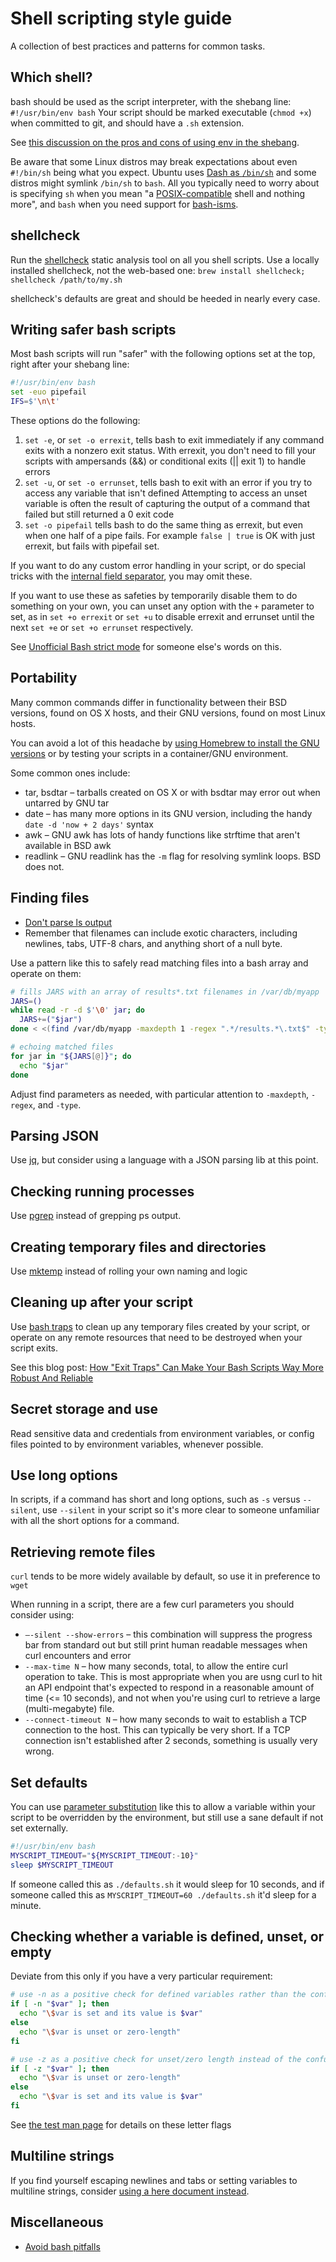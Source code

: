 # Shell scripting style guide

A collection of best practices and patterns for common tasks.

## Which shell?
bash should be used as the script interpreter, with the shebang line: `#!/usr/bin/env bash`
Your script should be marked executable (`chmod +x`) when committed to git, and should have a `.sh` extension.

See [this discussion on the pros and cons of using env in the shebang](http://unix.stackexchange.com/a/29620).

Be aware that some Linux distros may break expectations about even `#!/bin/sh` being what you expect. Ubuntu uses [Dash as `/bin/sh`](https://wiki.ubuntu.com/DashAsBinSh) and some distros might symlink `/bin/sh` to `bash`.  All you typically need to worry about is specifying `sh` when you mean "a [POSIX-compatible](http://pubs.opengroup.org/onlinepubs/9699919799/utilities/V3_title.html) shell and nothing more", and `bash` when you need support for [bash-isms](http://mywiki.wooledge.org/Bashism).

## shellcheck
Run the [shellcheck](https://github.com/koalaman/shellcheck) static analysis tool on all you shell scripts. Use a locally installed shellcheck, not the web-based one: `brew install shellcheck; shellcheck /path/to/my.sh`

shellcheck's defaults are great and should be heeded in nearly every case.

## Writing safer bash scripts
Most bash scripts will run "safer" with the following options set at the top, right after your shebang line:

```bash
#!/usr/bin/env bash
set -euo pipefail
IFS=$'\n\t'
```

These options do the following:

1. `set -e`, or `set -o errexit`, tells bash to exit immediately if any command exits with a nonzero exit status.
With errexit, you don't need to fill your scripts with ampersands (&&) or conditional exits (|| exit 1) to handle errors
2. `set -u`, or `set -o errunset`, tells bash to exit with an error if you try to access any variable that isn't defined
Attempting to access an unset variable is often the result of capturing the output of a command that failed but still returned a 0 exit code
3. `set -o pipefail` tells bash to do the same thing as errexit, but even when one half of a pipe fails. For example `false | true` is OK with just errexit, but fails with pipefail set.

If you want to do any custom error handling in your script, or do special tricks with the [internal field separator](http://www.tldp.org/LDP/abs/html/internalvariables.html), you may omit these.

If you want to use these as safeties by temporarily disable them to do something on your own, you can unset any option with the `+` parameter to set, as in `set +o errexit` or `set +u` to disable errexit and errunset until the next `set +e` or `set +o errunset` respectively.

See [Unofficial Bash strict mode](http://redsymbol.net/articles/unofficial-bash-strict-mode/) for someone else's words on this.

## Portability
Many common commands differ in functionality between their BSD versions, found on OS X hosts, and their GNU versions, found on most Linux hosts.

You can avoid a lot of this headache by [using Homebrew to install the GNU versions](http://apple.stackexchange.com/a/69332) or by testing your scripts in a container/GNU environment.

Some common ones include:

* tar, bsdtar – tarballs created on OS X or with bsdtar may error out when untarred by GNU tar
* date – has many more options in its GNU version, including the handy `date -d 'now + 2 days'` syntax
* awk – GNU awk has lots of handy functions like strftime that aren't available in BSD awk
* readlink – GNU readlink has the `-m` flag for resolving symlink loops. BSD does not.


## Finding files

* [Don't parse ls output](http://mywiki.wooledge.org/ParsingLs)
* Remember that filenames can include exotic characters, including newlines, tabs, UTF-8 chars, and anything short of a null byte.

Use a pattern like this to safely read matching files into a bash array and operate on them:

```bash
# fills JARS with an array of results*.txt filenames in /var/db/myapp
JARS=()
while read -r -d $'\0' jar; do
  JARS+=("$jar")
done < <(find /var/db/myapp -maxdepth 1 -regex ".*/results.*\.txt$" -type f -print0)

# echoing matched files
for jar in "${JARS[@]}"; do
  echo "$jar"
done
```
Adjust find parameters as needed, with particular attention to `-maxdepth`, `-regex`, and `-type`.

## Parsing JSON
Use [jq](https://stedolan.github.io/jq/), but consider using a language with a JSON parsing lib at this point.


## Checking running processes
Use [pgrep](http://manpages.ubuntu.com/manpages/man1/pgrep.1.html) instead of grepping ps output.


## Creating temporary files and directories
Use [mktemp](http://manpages.ubuntu.com/manpages/man1/mktemp.1.html) instead of rolling your own naming and logic

## Cleaning up after your script
Use [bash traps](https://linux.die.net/Bash-Beginners-Guide/sect_12_02.html) to clean up any temporary files created by your script, or operate on any remote resources that need to be destroyed when your script exits.

See this blog post: [How "Exit Traps" Can Make Your Bash Scripts Way More Robust And Reliable](http://redsymbol.net/articles/bash-exit-traps/)

## Secret storage and use
Read sensitive data and credentials from environment variables, or config files pointed to by environment variables, whenever possible.

## Use long options
In scripts, if a command has short and long options, such as `-s` versus `--silent`, use `--silent` in your script so it's more clear to someone unfamiliar with all the short options for a command.

## Retrieving remote files
`curl` tends to be more widely available by default, so use it in preference to `wget`

When running in a script, there are a few curl parameters you should consider using:

* `–-silent --show-errors` – this combination will suppress the progress bar from standard out but still print human readable messages when curl encounters and error
* `--max-time N` – how many seconds, total, to allow the entire curl operation to take. This is most appropriate when you are usng curl to hit an API endpoint that's expected to respond in a reasonable amount of time (<= 10 seconds), and not when you're using curl to retrieve a large (multi-megabyte) file.
* `--connect-timeout N` – how many seconds to wait to establish a TCP connection to the host. This can typically be very short. If a TCP connection isn't established after 2 seconds, something is usually very wrong.

## Set defaults
You can use [parameter substitution](http://www.tldp.org/LDP/abs/html/parameter-substitution.html) like this to allow a variable within your script to be overridden by the environment, but still use a sane default if not set externally.

```bash
#!/usr/bin/env bash
MYSCRIPT_TIMEOUT="${MYSCRIPT_TIMEOUT:-10}"
sleep $MYSCRIPT_TIMEOUT
```

If someone called this as `./defaults.sh` it would sleep for 10 seconds, and if someone called this as `MYSCRIPT_TIMEOUT=60 ./defaults.sh` it'd sleep for a minute.

## Checking whether a variable is defined, unset, or empty
Deviate from this only if you have a very particular requirement:

```bash
# use -n as a positive check for defined variables rather than the confusing ! -z negation
if [ -n "$var" ]; then
  echo "\$var is set and its value is $var"
else
  echo "\$var is unset or zero-length"
fi

# use -z as a positive check for unset/zero length instead of the confusing ! -n negation
if [ -z "$var" ]; then
  echo "\$var is unset or zero-length"
else
  echo "\$var is set and its value is $var"
fi
```

See [the test man page](http://manpages.ubuntu.com/manpages/man1/test.1plan9.html) for details on these letter flags

## Multiline strings
If you find yourself escaping newlines and tabs or setting variables to multiline strings, consider [using a here document instead](http://www.tldp.org/LDP/abs/html/here-docs.html).

## Miscellaneous
* [Avoid bash pitfalls](http://mywiki.wooledge.org/BashPitfalls)
